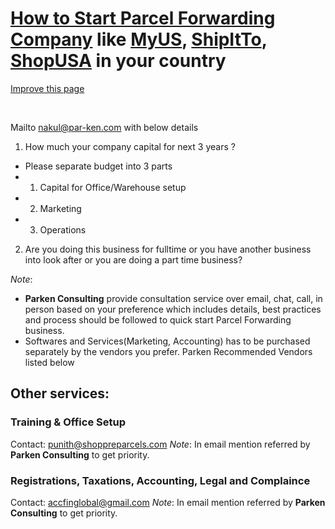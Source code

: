 # [How to Start Parcel Forwarding Company](https://www.parkenconsulting.com/guide/how-to-start-parcel-forwarding-company-like-myus-or-ship-it-to-or-shop-usa) like [MyUS](https://www.myus.com/), [ShipItTo](https://www.shipito.com/en/), [ShopUSA](https://www.shopusa.com/) in your country

<a href="https://github.com/Parken-Consulting/parkenconsulting.com/edit/master/docs/guide/how-to-start-parcel-forwarding-company-like-myus-or-ship-it-to-or-shop-usa/README.md">Improve this page</a>

<br>
<social-share
  :networks="['twitter', 'facebook']"
  :tags="['ParcelForwarding', 'GoGlobal', 'ParkenConsulting', 'MyUS']"
/>

Mailto [nakul@par-ken.com](mailto:nakul@par-ken.com) with below details

1. How much your company capital for next 3 years ?
  - Please separate budget into 3 parts 
  - 1. Capital for Office/Warehouse setup
  - 2. Marketing
  - 3. Operations
2. Are you doing this business for fulltime or you have another business into look after or you are doing a part time business?

_Note_: 
- **Parken Consulting** provide consultation service over email, chat, call, in person based on your preference which includes details, best practices and process should be followed to quick start Parcel Forwarding business. 
- Softwares and Services(Marketing, Accounting) has to be purchased separately by the vendors you prefer. Parken Recommended Vendors listed below


## Other services:

### Training & Office Setup

Contact: [punith@shoppreparcels.com](mailto:punith@shoppreparcels.com)
_Note_: In email mention referred by **Parken Consulting** to get priority.

### Registrations, Taxations, Accounting, Legal and Complaince

Contact: [accfinglobal@gmail.com](mailto:accfinglobal@gmail.com)
_Note_: In email mention referred by **Parken Consulting** to get priority.
